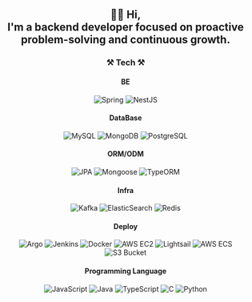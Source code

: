 <h2 align="center">
  👋🏻 Hi,<br>
  I'm a backend developer focused on proactive problem-solving and continuous growth.
</h2>

<div align="center">
  <h3>⚒️ Tech ⚒️</h3>

  <h4>BE</h4>
  <p>
    <img src="https://img.shields.io/badge/spring-6DB33F?style=flat&logo=spring&logoColor=white" alt="Spring">
    <img src="https://img.shields.io/badge/NestJS-E0234E?style=flat&logo=NestJS&logoColor=white" alt="NestJS">
  </p>

  <h4>DataBase</h4>
  <p>
    <img src="https://img.shields.io/badge/MySQL-00000F?style=flat&logo=mysql&logoColor=white" alt="MySQL">
    <img src="https://img.shields.io/badge/MongoDB-4EA94B?style=flat&logo=mongodb&logoColor=white" alt="MongoDB">
    <img src="https://img.shields.io/badge/PostgreSQL-336791?style=flat&logo=postgresql&logoColor=white" alt="PostgreSQL">
  </p>

  <h4>ORM/ODM</h4>
  <p>
    <img src="https://img.shields.io/badge/JPA-007396?style=flat&logo=Java&logoColor=white" alt="JPA">
    <img src="https://img.shields.io/badge/Mongoose-47A248?style=flat&logo=mongoose&logoColor=white" alt="Mongoose">
    <img src="https://img.shields.io/badge/TypeORM-376E9B?style=flat&logo=TypeORM&logoColor=white" alt="TypeORM">
  </p>

  <h4>Infra</h4>
  <p>
    <img src="https://img.shields.io/badge/kafka-kafka?style=flat&logo=apachekafka&logoColor=white&color=%23231F20" alt="Kafka">
    <img src="https://img.shields.io/badge/elasticSearch-es?style=flat&logo=elastic&logoColor=white&color=%23005571" alt="ElasticSearch">
    <img src="https://img.shields.io/badge/redis-redis?style=flat&logo=redis&logoColor=white&color=%23FF4438" alt="Redis">
  </p>

  <h4>Deploy</h4>
  <p>
    <img src="https://img.shields.io/badge/Agro-EF7B4D?logo=argo&logoColor=white&color=%23EF7B4D" alt="Argo">
    <img src="https://img.shields.io/badge/Jenkins-jenkins?style=flat&logo=jenkins&logoColor=white&color=%23EF7B4D" alt="Jenkins">
    <img src="https://img.shields.io/badge/Docker-2496ED?style=flat&logo=Docker&logoColor=white" alt="Docker">
    <img src="https://img.shields.io/badge/AWS%20EC2-232F3E?style=flat&logo=Amazon%20AWS&logoColor=white" alt="AWS EC2">
    <img src="https://img.shields.io/badge/Lightsail-00749E?style=flat&logo=Amazon%20AWS&logoColor=white" alt="Lightsail">
    <img src="https://img.shields.io/badge/AWS%20ECS-232F3E?style=flat&logo=Amazon%20AWS&logoColor=white" alt="AWS ECS">
    <img src="https://img.shields.io/badge/S3%20Bucket-569A31?style=flat&logo=Amazon%20S3&logoColor=white" alt="S3 Bucket">
  </p>

  <h4>Programming Language</h4>
  <p>
    <img src="https://img.shields.io/badge/JavaScript-F7DF1E?style=flat&logo=JavaScript&logoColor=black" alt="JavaScript">
    <img src="https://img.shields.io/badge/Java-804000?style=flat&logo=OpenJDK&logoColor=white" alt="Java">
    <img src="https://img.shields.io/badge/TypeScript-007ACC?style=flat&logo=typescript&logoColor=white" alt="TypeScript">
    <img src="https://img.shields.io/badge/C-A8B9CC?style=flat&logo=C&logoColor=black" alt="C">
    <img src="https://img.shields.io/badge/Python-3776AB?style=flat&logo=Python&logoColor=white" alt="Python">
  </p>
</div>

